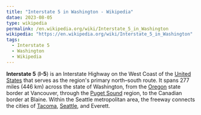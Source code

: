 ```yaml
---
title: "Interstate 5 in Washington - Wikipedia"
datae: 2023-08-05
type: wikipedia
permalink: /en.wikipedia.org/wiki/Interstate_5_in_Washington
wikipedia: "https://en.wikipedia.org/wiki/Interstate_5_in_Washington"
tags:
  - Interstate 5
  - Washington
  - Wikipedia
---
```

**Interstate 5** (**I-5**) is an Interstate Highway on the West Coast of the [United States](/en.wikipedia.org/wiki/United_States) that serves as the region's primary north–south route. It spans 277 miles (446 km) across the state of Washington, from the [Oregon](/en.wikipedia.org/wiki/Oregon) state border at Vancouver, through the [Puget Sound](/en.wikipedia.org/wiki/Puget_Sound) region, to the Canadian border at Blaine. Within the Seattle metropolitan area, the freeway connects the cities of [Tacoma](/en.wikipedia.org/wiki/Tacoma,_Washington), [Seattle](/en.wikipedia.org/wiki/Seattle), and Everett.